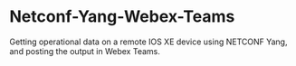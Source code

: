 # Netconf-Yang-Webex-Teams
 Getting operational data on a remote IOS XE device using NETCONF Yang, and posting the output in Webex Teams.
